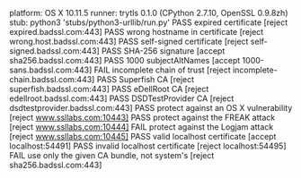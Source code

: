 platform: OS X 10.11.5
runner: trytls 0.1.0 (CPython 2.7.10, OpenSSL 0.9.8zh)
stub: python3 'stubs/python3-urllib/run.py'
 PASS expired certificate [reject expired.badssl.com:443]
 PASS wrong hostname in certificate [reject wrong.host.badssl.com:443]
 PASS self-signed certificate [reject self-signed.badssl.com:443]
 PASS SHA-256 signature [accept sha256.badssl.com:443]
 PASS 1000 subjectAltNames [accept 1000-sans.badssl.com:443]
 FAIL incomplete chain of trust [reject incomplete-chain.badssl.com:443]
 PASS Superfish CA [reject superfish.badssl.com:443]
 PASS eDellRoot CA [reject edellroot.badssl.com:443]
 PASS DSDTestProvider CA [reject dsdtestprovider.badssl.com:443]
 PASS protect against an OS X vulnerability [reject www.ssllabs.com:10443]
 PASS protect against the FREAK attack [reject www.ssllabs.com:10444]
 FAIL protect against the Logjam attack [reject www.ssllabs.com:10445]
 PASS valid localhost certificate [accept localhost:54491]
 PASS invalid localhost certificate [reject localhost:54495]
 FAIL use only the given CA bundle, not system's [reject sha256.badssl.com:443]
